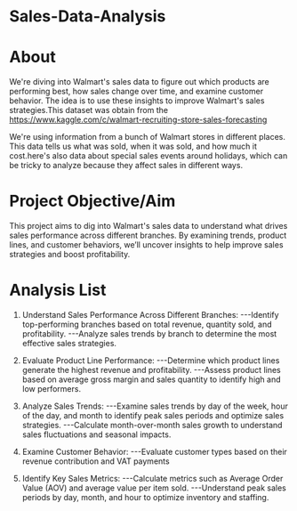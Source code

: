 # Sales-Data-Analysis
# About
We're diving into Walmart's sales data to figure out which products are performing best, how sales change over time, and examine customer behavior. The idea is to use these insights to improve Walmart's sales strategies.This dataset was obtain from the https://www.kaggle.com/c/walmart-recruiting-store-sales-forecasting

We're using information from a bunch of Walmart stores in different places. This data tells us what was sold, when it was sold, and how much it cost.here's also data about special sales events around holidays, which can be tricky to analyze because they affect sales in different ways.
# Project Objective/Aim
This project aims to dig into Walmart's sales data to understand what drives sales performance across different branches. By examining trends, product lines, and customer behaviors, we’ll uncover insights to help improve sales strategies and boost profitability.

# Analysis List
1. Understand Sales Performance Across Different Branches:
---Identify top-performing branches based on total revenue, quantity sold, and profitability.
---Analyze sales trends by branch to determine the most effective sales strategies.

2. Evaluate Product Line Performance:
---Determine which product lines generate the highest revenue and profitability.
---Assess product lines based on average gross margin and sales quantity to identify high and low performers.

3. Analyze Sales Trends:
---Examine sales trends by day of the week, hour of the day, and month to identify peak sales periods and optimize sales strategies.
---Calculate month-over-month sales growth to understand sales fluctuations and seasonal impacts.

4. Examine Customer Behavior:
---Evaluate customer types based on their revenue contribution and VAT payments

5. Identify Key Sales Metrics:
---Calculate metrics such as Average Order Value (AOV) and average value per item sold.
---Understand peak sales periods by day, month, and hour to optimize inventory and staffing.
